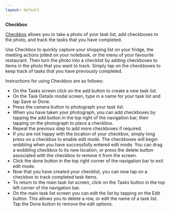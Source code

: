```yaml
---
layout: default
---
```


__Checkbox__

[Checkbox](http://itunes.apple.com/us/app/checkbox/id508746628?ls=1&mt=8) allows you to take a photo of your task list, add checkboxes to the photo, and track the tasks that you have completed.

Use Checkbox to quickly capture your shopping list on your fridge, the meeting actions jotted on your notebook, or the menu of your favourite restaurant. Then turn the photo into a checklist by adding checkboxes to items in the photo that you want to track. Simply tap on the checkboxes to keep track of tasks that you have previously completed.

Instructions for using Checkbox are as follows:

* On the Tasks screen click on the add button to create a new task list.
* On the Task Details modal screen, type in a name for your task list and tap Save or Done.
* Press the camera button to photograph your task list.
* When you have taken your photograph, you can add checkboxes by tapping the add button in the top right of the navigation bar, then tapping on the photograph to place a checkbox.
* Repeat the previous step to add more checkboxes if required.
* If you are not happy with the location of your checkbox, simply long press on a checkbox to enable edit mode. The checkboxes will begin wobbling when you have successfully entered edit mode. You can drag a wobbling checkbox to its new location, or press the delete button associated with the checkbox to remove it from the screen.
* Click the done button in the top right corner of the navigation bar to exit edit mode.
* Now that you have created your checklist, you can now tap on a checkbox to track completed task items.
* To return to the main task list screen, click on the Tasks button in the top left corner of the navigation bar.
* On the main task list screen you can edit the list by tapping on the Edit button. This allows you to delete a row, or edit the name of a task list. Tap the Done button to remove the edit options.
